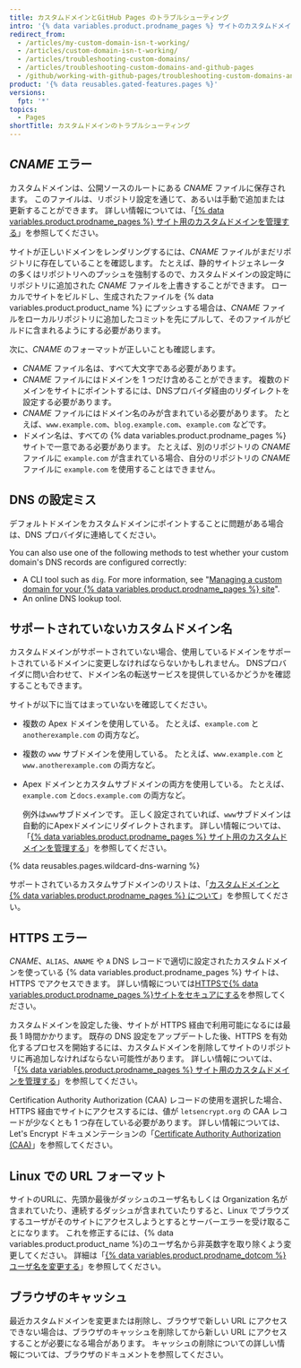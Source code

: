 ```yaml
---
title: カスタムドメインとGitHub Pages のトラブルシューティング
intro: '{% data variables.product.prodname_pages %} サイトのカスタムドメインまたは HTTPS について、よくあるエラーを確認して Issue を解決することができます。'
redirect_from:
  - /articles/my-custom-domain-isn-t-working/
  - /articles/custom-domain-isn-t-working/
  - /articles/troubleshooting-custom-domains/
  - /articles/troubleshooting-custom-domains-and-github-pages
  - /github/working-with-github-pages/troubleshooting-custom-domains-and-github-pages
product: '{% data reusables.gated-features.pages %}'
versions:
  fpt: '*'
topics:
  - Pages
shortTitle: カスタムドメインのトラブルシューティング
---
```


## _CNAME_ エラー

カスタムドメインは、公開ソースのルートにある _CNAME_ ファイルに保存されます。 このファイルは、リポジトリ設定を通じて、あるいは手動で追加または更新することができます。 詳しい情報については、「[{% data variables.product.prodname_pages %} サイト用のカスタムドメインを管理する](/articles/managing-a-custom-domain-for-your-github-pages-site)」を参照してください。

サイトが正しいドメインをレンダリングするには、_CNAME_ ファイルがまだリポジトリに存在していることを確認します。 たとえば、静的サイトジェネレータの多くはリポジトリへのプッシュを強制するので、カスタムドメインの設定時にリポジトリに追加された _CNAME_ ファイルを上書きすることができます。 ローカルでサイトをビルドし、生成されたファイルを {% data variables.product.product_name %} にプッシュする場合は、_CNAME_ ファイルをローカルリポジトリに追加したコミットを先にプルして、そのファイルがビルドに含まれるようにする必要があります。

次に、_CNAME_ のフォーマットが正しいことも確認します。

- _CNAME_ ファイル名は、すべて大文字である必要があります。
- _CNAME_ ファイルにはドメインを 1 つだけ含めることができます。 複数のドメインをサイトにポイントするには、DNSプロバイダ経由のリダイレクトを設定する必要があります。
- _CNAME_ ファイルにはドメイン名のみが含まれている必要があります。 たとえば、`www.example.com`、`blog.example.com`、`example.com` などです。
- ドメイン名は、すべての {% data variables.product.prodname_pages %} サイトで一意である必要があります。 たとえば、別のリポジトリの _CNAME_ ファイルに `example.com` が含まれている場合、自分のリポジトリの _CNAME_ ファイルに `example.com` を使用することはできません。

## DNS の設定ミス

デフォルトドメインをカスタムドメインにポイントすることに問題がある場合は、DNS プロバイダに連絡してください。

You can also use one of the following methods to test whether your custom domain's DNS records are configured correctly:

- A CLI tool such as `dig`. For more information, see "[Managing a custom domain for your {% data variables.product.prodname_pages %} site](/articles/managing-a-custom-domain-for-your-github-pages-site)".
- An online DNS lookup tool.

## サポートされていないカスタムドメイン名

カスタムドメインがサポートされていない場合、使用しているドメインをサポートされているドメインに変更しなければならないかもしれません。 DNSプロバイダに問い合わせて、ドメイン名の転送サービスを提供しているかどうかを確認することもできます。

サイトが以下に当てはまっていないを確認してください。
- 複数の Apex ドメインを使用している。 たとえば、`example.com` と`anotherexample.com` の両方など。
- 複数の `www` サブドメインを使用している。 たとえば、`www.example.com` と`www.anotherexample.com` の両方など。
- Apex ドメインとカスタムサブドメインの両方を使用している。 たとえば、`example.com` と`docs.example.com` の両方など。

  例外は`www`サブドメインです。 正しく設定されていれば、`www`サブドメインは自動的にApexドメインにリダイレクトされます。 詳しい情報については、「[{% data variables.product.prodname_pages %} サイト用のカスタムドメインを管理する](/github/working-with-github-pages/managing-a-custom-domain-for-your-github-pages-site#configuring-an-apex-domain)」を参照してください。

{% data reusables.pages.wildcard-dns-warning %}

サポートされているカスタムサブドメインのリストは、「[カスタムドメインと {% data variables.product.prodname_pages %} について](/articles/about-custom-domains-and-github-pages/#supported-custom-domains)」を参照してください。

## HTTPS エラー

_CNAME_、`ALIAS`、`ANAME` や `A` DNS レコードで適切に設定されたカスタムドメインを使っている {% data variables.product.prodname_pages %} サイトは、HTTPS でアクセスできます。 詳しい情報については[HTTPSで{% data variables.product.prodname_pages %}サイトをセキュアにする](/articles/securing-your-github-pages-site-with-https)を参照してください。

カスタムドメインを設定した後、サイトが HTTPS 経由で利用可能になるには最長 1 時間かかります。 既存の DNS 設定をアップデートした後、HTTPS を有効化するプロセスを開始するには、カスタムドメインを削除してサイトのリポジトリに再追加しなければならない可能性があります。 詳しい情報については、「[{% data variables.product.prodname_pages %} サイト用のカスタムドメインを管理する](/articles/managing-a-custom-domain-for-your-github-pages-site)」を参照してください。

Certification Authority Authorization (CAA) レコードの使用を選択した場合、HTTPS 経由でサイトにアクセスするには、値が `letsencrypt.org` の CAA レコードが少なくとも 1 つ存在している必要があります。 詳しい情報については、Let's Encrypt ドキュメンテーションの「[Certificate Authority Authorization (CAA)](https://letsencrypt.org/docs/caa/)」を参照してください。

## Linux での URL フォーマット

サイトのURLに、先頭か最後がダッシュのユーザ名もしくは Organization 名が含まれていたり、連続するダッシュが含まれていたりすると、Linux でブラウズするユーザがそのサイトにアクセスしようとするとサーバーエラーを受け取ることになります。 これを修正するには、{% data variables.product.product_name %}のユーザ名から非英数字を取り除くよう変更してください。 詳細は「[{% data variables.product.prodname_dotcom %} ユーザ名を変更する](/articles/changing-your-github-username/)」を参照してください。

## ブラウザのキャッシュ

最近カスタムドメインを変更または削除し、ブラウザで新しい URL にアクセスできない場合は、ブラウザのキャッシュを削除してから新しい URL にアクセスすることが必要になる場合があります。 キャッシュの削除についての詳しい情報については、ブラウザのドキュメントを参照してください。

